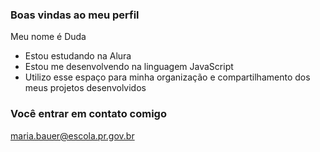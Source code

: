 ### Boas vindas ao meu perfil

Meu nome é Duda

- Estou estudando na Alura
- Estou me desenvolvendo na linguagem JavaScript
- Utilizo esse espaço para minha organização e compartilhamento dos meus projetos desenvolvidos

### Você entrar em contato comigo

maria.bauer@escola.pr.gov.br
